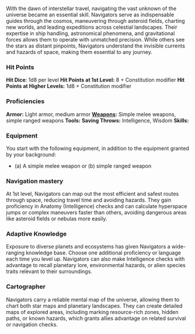 With the dawn of interstellar travel, navigating the vast unknown of the universe became an essential skill. Navigators serve as indispensable guides through the cosmos, maneuvering through asteroid fields, charting new worlds, and leading expeditions across celestial landscapes. Their expertise in ship handling, astronomical phenomena, and gravitational forces allows them to operate with unmatched precision. While others see the stars as distant pinpoints, Navigators understand the invisible currents and hazards of space, making them essential to any journey.

### Hit Points
**Hit Dice**: 1d8 per level
**Hit Points at 1st Level:** 8 + Constitution modifier
**Hit Points at Higher Levels:** 1d8 + Constitution modifier

### Proficiencies
**Armor:** Light armor, medium armor
**[Weapons](Weapons.md):** Simple melee weapons, simple ranged weapons
**Tools:** 
**Saving Throws:** Intelligence, Wisdom
**Skills:** 

### Equipment
You start with the following equipment, in addition to the equipment granted by your background:
- (a) A simple melee weapon or (b) simple ranged weapon

### Navigation mastery
At 1st level, Navigators can map out the most efficient and safest routes through space, reducing travel time and avoiding hazards. They gain proficiency in Anatomy (Intelligence) checks and can calculate hyperspace jumps or complex maneuvers faster than others, avoiding dangerous areas like asteroid fields or nebulas more easily.

### Adaptive Knowledge
Exposure to diverse planets and ecosystems has given Navigators a wide-ranging knowledge base. Choose one additional proficiency or language each time you level up. Navigators can also make Intelligence checks with advantage to recall planetary lore, environmental hazards, or alien species traits relevant to their surroundings.

### Cartographer
Navigators carry a reliable mental map of the universe, allowing them to chart both star maps and planetary landscapes. They can create detailed maps of explored areas, including marking resource-rich zones, hidden paths, or known hazards, which grants allies advantage on related survival or navigation checks.
